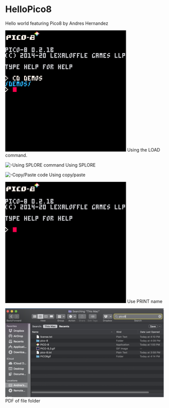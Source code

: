 # HelloPico8


Hello world featuring Pico8 by Andres Hernandez

![-Using LOAD command](LOAD.gif)
Using the LOAD command.

![-Using SPLORE command
](SPLORE.gif)
Using SPLORE

![-Copy/Paste code
](PICO-8_0.gif)
Using copy/paste

![-Use PRINT command hello <name>](Hellooo.gif)
Use PRINT name
  
![img of folder](Last.png)
PDF of file folder
